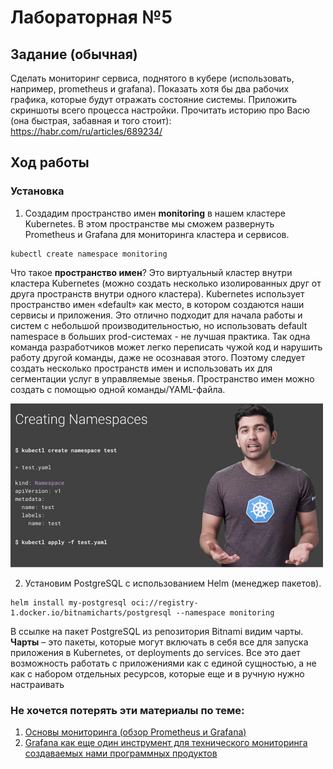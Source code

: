 # Лабораторная №5 

## Задание (обычная)
Сделать мониторинг сервиса, поднятого в кубере (использовать, например, prometheus и grafana). Показать хотя бы два рабочих графика, которые будут отражать состояние системы. Приложить скриншоты всего процесса настройки.
Прочитать историю про Васю (она быстрая, забавная и того стоит): https://habr.com/ru/articles/689234/

## Ход работы
### Установка
1. Создадим пространство имен <b>monitoring</b> в нашем кластере Kubernetes. В этом пространстве мы сможем развернуть Prometheus и Grafana для мониторинга кластера и сервисов.
```
kubectl create namespace monitoring
```
Что такое <b>пространство имен</b>? Это виртуальный кластер внутри кластера Kubernetes (можно создать несколько изолированных друг от друга пространств внутри одного кластера). Kubernetes использует пространство имен «default» как место, в котором создаются наши сервисы и приложения. Это отлично подходит для начала работы и систем с небольшой производительностью, но использовать default namespace в больших prod-системах - не лучшая практика. Так одна команда разработчиков может легко переписать чужой код и нарушить работу другой команды, даже не осознавая этого. Поэтому следует создать несколько пространств имен и использовать их для сегментации услуг в управляемые звенья. Пространство имен можно создать с помощью одной команды/YAML-файла.

<img src="img/namespace.jpeg" width="500">

2. Установим PostgreSQL с использованием Helm (менеджер пакетов).

```
helm install my-postgresql oci://registry-1.docker.io/bitnamicharts/postgresql --namespace monitoring
```
В ссылке на пакет PostgreSQL из репозитория Bitnami видим чарты. <b>Чарты</b> – это пакеты, которые могут включать в себя все для запуска приложения в Kubernetes, от deployments до services. Все это дает возможность работать с приложениями как с единой сущностью, а не как с набором отдельных ресурсов, которые еще и в ручную нужно настраивать



### Не хочется потерять эти материалы по теме:
1. [Основы мониторинга (обзор Prometheus и Grafana)](https://habr.com/ru/articles/709204/)
2. [Grafana как еще один инструмент для технического мониторинга создаваемых нами программных продуктов](https://habr.com/ru/companies/slurm/articles/431122/)



